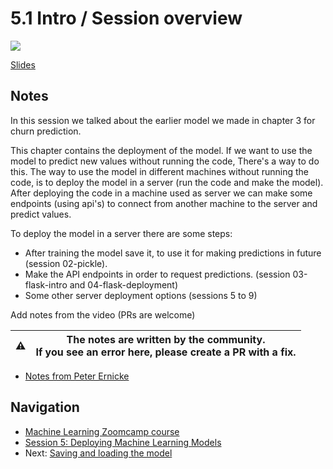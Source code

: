 
# 5.1 Intro / Session overview

<a href="https://www.youtube.com/watch?v=agIFak9A3m8&list=PL3MmuxUbc_hIhxl5Ji8t4O6lPAOpHaCLR"><img src="images/thumbnail-5-01.jpg"></a>

[Slides](https://www.slideshare.net/AlexeyGrigorev/ml-zoomcamp-5-model-deployment)

## Notes

In this session we talked about the earlier model we made in chapter 3 for churn prediction.

This chapter contains the deployment of the model. If we want to use the model to predict new values without running the code, There's a way to do this. The way to use the model in different machines without running the code, is to deploy the model in a server (run the code and make the model). After deploying the code in a machine used as server we can make some endpoints (using api's) to connect from another machine to the server and predict values.

To deploy the model in a server there are some steps:

- After training the model save it, to use it for making predictions in future (session 02-pickle).
- Make the API endpoints in order to request predictions. (session 03-flask-intro and 04-flask-deployment)
- Some other server deployment options (sessions 5 to 9)

Add notes from the video (PRs are welcome)

|⚠️|The notes are written by the community.<br>If you see an error here, please create a PR with a fix.|
|---|---|

- [Notes from Peter Ernicke](https://knowmledge.com/2023/10/09/ml-zoomcamp-2023-deploying-machine-learning-models-part-1/)

## Navigation

- [Machine Learning Zoomcamp course](../)
- [Session 5: Deploying Machine Learning Models](./)
- Next: [Saving and loading the model](02-pickle.md)

